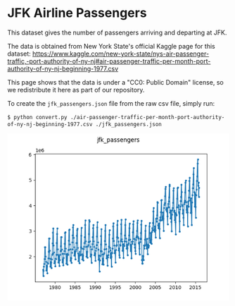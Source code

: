# JFK Airline Passengers

This dataset gives the number of passengers arriving and departing at JFK. 

The data is obtained from New York State's official Kaggle page for this 
dataset: https://www.kaggle.com/new-york-state/nys-air-passenger-traffic,-port-authority-of-ny-nj#air-passenger-traffic-per-month-port-authority-of-ny-nj-beginning-1977.csv

This page shows that the data is under a "CC0: Public Domain" license, so we 
redistribute it here as part of our repository.

To create the ``jfk_passengers.json`` file from the raw csv file, simply run:

```
$ python convert.py ./air-passenger-traffic-per-month-port-authority-of-ny-nj-beginning-1977.csv ./jfk_passengers.json
```

![Plot of jfk_passengers dataset](./jfk_passengers.png)
